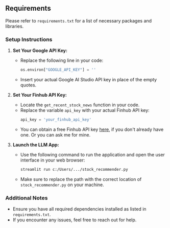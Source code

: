 ## Requirements

Please refer to `requirements.txt` for a list of necessary packages and libraries.

### Setup Instructions

1. **Set Your Google API Key:**
   - Replace the following line in your code:
     ```python
     os.environ["GOOGLE_API_KEY"] = ''
     ```
   - Insert your actual Google AI Studio API key in place of the empty quotes.

2. **Set Your Finhub API Key:**
   - Locate the `get_recent_stock_news` function in your code.
   - Replace the variable `api_key` with your actual Finhub API key:
     ```python
     api_key = 'your_finhub_api_key'
     ```
   - You can obtain a free Finhub API key [here](https://finnhub.io/), if you don't already have one. Or you can ask me for mine.

3. **Launch the LLM App:**
   - Use the following command to run the application and open the user interface in your web browser:
     ```bash
     streamlit run c:/Users/.../stock_recommender.py
     ```
   - Make sure to replace the path with the correct location of `stock_recommender.py` on your machine.

### Additional Notes

- Ensure you have all required dependencies installed as listed in `requirements.txt`.
- If you encounter any issues, feel free to reach out for help.
